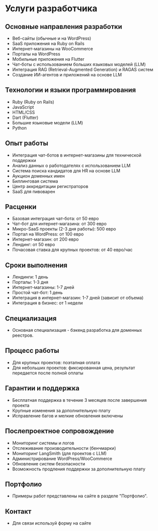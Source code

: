 # Услуги разработчика
## Основные направления разработки

- Веб-сайты (обычные и на WordPress)
- SaaS приложения на Ruby on Rails
- Интернет-магазины на WooCommerce
- Порталы на WordPress
- Мобильные приложения на Flutter
- Чат-боты с использованием больших языковых моделей (LLM)
- Интеграция RAG (Retrieval-Augmented Generation) и RAGAS систем
- Создание ИИ-агентов и приложений на основе LLM

## Технологии и языки программирования

- Ruby (Ruby on Rails)
- JavaScript
- HTML/CSS
- Dart (Flutter)
- Большие языковые модели (LLM)
- Python

## Опыт работы

- Интеграция чат-ботов в интернет-магазины для технической поддержки
- Анализ данных о работодателях с использованием LLM
- Система поиска кандидатов для HR на основе LLM
- Аукцион доменных имен
- Биллинговая система
- Центр аккредитации регистраторов
- SaaS для пивоварен

## Расценки

- Базовая интеграция чат-бота: от 50 евро
- Чат-бот для интернет-магазина: от 300 евро
- Микро-SaaS проекты (2-3 дня работы): 500 евро
- Портал на WordPress: от 100 евро
- Интернет-магазин: от 200 евро
- Лендинг: от 50 евро
- Почасовая ставка для крупных проектов: от 40 евро/час

## Сроки выполнения

- Лендинги: 1 день
- Порталы: 1-3 дня
- Интернет-магазины: 1-7 дней
- Простой чат-бот: 1 день
- Интеграция в интернет-магазин: 1-7 дней (зависит от объема)
- Интеграция в бизнес: от 1 недели

## Специализация
- Основная специализация - бэкенд разработка для доменных реестров.

## Процесс работы

- Для крупных проектов: поэтапная оплата
- Для небольших проектов: фиксированная цена, результат передается после полной оплаты

## Гарантии и поддержка

- Бесплатная поддержка в течение 3 месяцев после завершения проекта
- Крупные изменения за дополнительную плату
- Исправление багов и мелкие обновления включены

## Послепроектное сопровождение

- Мониторинг системы и логов
- Отслеживание производительности (бенчмарки)
- Мониторинг LangSmith (для проектов с LLM)
- Администрирование WordPress/WooCommerce
- Обновление систем безопасности
- Возможность продления поддержки за дополнительную плату

## Портфолио
- Примеры работ представлены на сайте в разделе "Портфолио".

## Контакт
- Для связи используй форму на сайте
